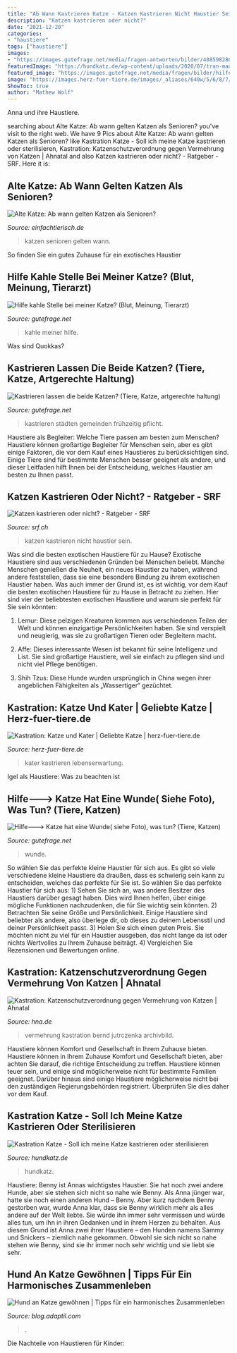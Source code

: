 ```yaml
---
title: "Ab Wann Kastrieren Katze - Katzen Kastrieren Nicht Haustier Sein"
description: "Katzen kastrieren oder nicht?"
date: "2021-12-20"
categories:
- "haustiere"
tags: ["haustiere"]
images:
- "https://images.gutefrage.net/media/fragen-antworten/bilder/408598280/1_full.jpg?v=1625576833000"
featuredImage: "https://hundkatz.de/wp-content/uploads/2020/07/tran-mau-tri-tam-wiqbi_Uyvx8-unsplash-1030x687.jpg"
featured_image: "https://images.gutefrage.net/media/fragen/bilder/hilfe----katze-hat-eine-wunde-siehe-foto-was-tun/0_original.jpg?v=1300886390000"
image: "https://images.herz-fuer-tiere.de/images/_aliases/640w/5/6/8/7/137865-1-de-DE/Kater_kastrieren.jpg"
ShowToc: true
author: "Mathew Wolf"
---
```



Anna und ihre Haustiere.

	

		
searching about Alte Katze: Ab wann gelten Katzen als Senioren? you've visit to the right web. We have 9 Pics about Alte Katze: Ab wann gelten Katzen als Senioren? like Kastration Katze - Soll ich meine Katze kastrieren oder sterilisieren, Kastration: Katzenschutzverordnung gegen Vermehrung von Katzen | Ahnatal and also Katzen kastrieren oder nicht? - Ratgeber - SRF. Here it is:
		
    
## Alte Katze: Ab Wann Gelten Katzen Als Senioren?

<img loading=lazy src="https://einfachtierisch.de/images/comments/forum/files/100_0196a.JPG" onerror="this.onerror=null;this.src='https://tse4.mm.bing.net/th?id=OIP.Q3DxH2avSarM_KdGd9uP8gAAAA&amp;pid=15.1';" alt="Alte Katze: Ab wann gelten Katzen als Senioren?">

_Source: einfachtierisch.de_

>katzen senioren gelten wann. 

	

So finden Sie ein gutes Zuhause für ein exotisches Haustier

    
## Hilfe Kahle Stelle Bei Meiner Katze? (Blut, Meinung, Tierarzt)

<img loading=lazy src="https://images.gutefrage.net/media/fragen/bilder/hilfe-kahle-stelle-bei-meiner-katze/0_original.jpg?v=1453764570000" onerror="this.onerror=null;this.src='https://tse3.mm.bing.net/th?id=OIP.0_nanFtjgIeGUA_vHSQxHAHaHa&amp;pid=15.1';" alt="Hilfe kahle Stelle bei meiner Katze? (Blut, Meinung, Tierarzt)">

_Source: gutefrage.net_

>kahle meiner hilfe. 

	

Was sind Quokkas?

    
## Kastrieren Lassen Die Beide Katzen? (Tiere, Katze, Artgerechte Haltung)

<img loading=lazy src="https://images.gutefrage.net/media/fragen-antworten/bilder/408598280/1_full.jpg?v=1625576833000" onerror="this.onerror=null;this.src='https://tse4.mm.bing.net/th?id=OIP.UwxfY96Bpymld7xTO6xsugHaFg&amp;pid=15.1';" alt="Kastrieren lassen die beide Katzen? (Tiere, Katze, artgerechte haltung)">

_Source: gutefrage.net_

>kastrieren städten gemeinden frühzeitig pflicht. 

	

Haustiere als Begleiter: Welche Tiere passen am besten zum Menschen?
Haustiere können großartige Begleiter für Menschen sein, aber es gibt einige Faktoren, die vor dem Kauf eines Haustieres zu berücksichtigen sind. Einige Tiere sind für bestimmte Menschen besser geeignet als andere, und dieser Leitfaden hilft Ihnen bei der Entscheidung, welches Haustier am besten zu Ihnen passt.

    
## Katzen Kastrieren Oder Nicht? - Ratgeber - SRF

<img loading=lazy src="https://www.srf.ch/static/radio/modules/dynimages/624/srf-1/2014/01/diverses/185139.140123_ratgeber_colourbox.jpg" onerror="this.onerror=null;this.src='https://tse2.mm.bing.net/th?id=OIP.SBzMsfIgzUvlHS_GI8phMQHaEK&amp;pid=15.1';" alt="Katzen kastrieren oder nicht? - Ratgeber - SRF">

_Source: srf.ch_

>katzen kastrieren nicht haustier sein. 

	

Was sind die besten exotischen Haustiere für zu Hause?
Exotische Haustiere sind aus verschiedenen Gründen bei Menschen beliebt. Manche Menschen genießen die Neuheit, ein neues Haustier zu haben, während andere feststellen, dass sie eine besondere Bindung zu ihrem exotischen Haustier haben. Was auch immer der Grund ist, es ist wichtig, vor dem Kauf die besten exotischen Haustiere für zu Hause in Betracht zu ziehen. Hier sind vier der beliebtesten exotischen Haustiere und warum sie perfekt für Sie sein könnten:
1. Lemur: Diese pelzigen Kreaturen kommen aus verschiedenen Teilen der Welt und können einzigartige Persönlichkeiten haben. Sie sind verspielt und neugierig, was sie zu großartigen Tieren oder Begleitern macht.

2. Affe: Dieses interessante Wesen ist bekannt für seine Intelligenz und List. Sie sind großartige Haustiere, weil sie einfach zu pflegen sind und nicht viel Pflege benötigen.

3. Shih Tzus: Diese Hunde wurden ursprünglich in China wegen ihrer angeblichen Fähigkeiten als „Wassertiger“ gezüchtet.

    
## Kastration: Katze Und Kater | Geliebte Katze | Herz-fuer-tiere.de

<img loading=lazy src="https://images.herz-fuer-tiere.de/images/_aliases/640w/5/6/8/7/137865-1-de-DE/Kater_kastrieren.jpg" onerror="this.onerror=null;this.src='https://tse2.mm.bing.net/th?id=OIP.8DHKNTISVJCTUpBL3eFlogHaFR&amp;pid=15.1';" alt="Kastration: Katze und Kater | Geliebte Katze | herz-fuer-tiere.de">

_Source: herz-fuer-tiere.de_

>kater kastrieren lebenserwartung. 

	

Igel als Haustiere: Was zu beachten ist

    
## Hilfe---&gt; Katze Hat Eine Wunde( Siehe Foto), Was Tun? (Tiere, Katzen)

<img loading=lazy src="https://images.gutefrage.net/media/fragen/bilder/hilfe----katze-hat-eine-wunde-siehe-foto-was-tun/0_original.jpg?v=1300886390000" onerror="this.onerror=null;this.src='https://tse1.mm.bing.net/th?id=OIP.YQ5cn72hi7PeqGUJKfiyiwHaFi&amp;pid=15.1';" alt="Hilfe---&gt; Katze hat eine Wunde( siehe Foto), was tun? (Tiere, Katzen)">

_Source: gutefrage.net_

>wunde. 

	

So wählen Sie das perfekte kleine Haustier für sich aus.
Es gibt so viele verschiedene kleine Haustiere da draußen, dass es schwierig sein kann zu entscheiden, welches das perfekte für Sie ist. So wählen Sie das perfekte Haustier für sich aus: 1) Sehen Sie sich an, was andere Besitzer des Haustiers darüber gesagt haben. Dies wird Ihnen helfen, über einige mögliche Funktionen nachzudenken, die für Sie wichtig sein könnten. 2) Betrachten Sie seine Größe und Persönlichkeit. Einige Haustiere sind beliebter als andere, also überlege dir, ob dieses zu deinem Lebensstil und deiner Persönlichkeit passt. 3) Holen Sie sich einen guten Preis. Sie möchten nicht zu viel für ein Haustier ausgeben, das nicht lange da ist oder nichts Wertvolles zu Ihrem Zuhause beiträgt. 4) Vergleichen Sie Rezensionen und Bewertungen online.

    
## Kastration: Katzenschutzverordnung Gegen Vermehrung Von Katzen | Ahnatal

<img loading=lazy src="https://www.hna.de/bilder/2018/05/03/9860873/1825762902-katze-36NG.jpg" onerror="this.onerror=null;this.src='https://tse1.mm.bing.net/th?id=OIP.ffkuScxxfiHROe49PEv7mQHaEK&amp;pid=15.1';" alt="Kastration: Katzenschutzverordnung gegen Vermehrung von Katzen | Ahnatal">

_Source: hna.de_

>vermehrung kastration bernd jutrczenka archivbild. 

	

Haustiere können Komfort und Gesellschaft in Ihrem Zuhause bieten.
Haustiere können in Ihrem Zuhause Komfort und Gesellschaft bieten, aber achten Sie darauf, die richtige Entscheidung zu treffen. Haustiere können teuer sein, und einige sind möglicherweise nicht für bestimmte Familien geeignet. Darüber hinaus sind einige Haustiere möglicherweise nicht bei den zuständigen Regierungsbehörden registriert. Überprüfen Sie dies daher vor dem Kauf.

    
## Kastration Katze - Soll Ich Meine Katze Kastrieren Oder Sterilisieren

<img loading=lazy src="https://hundkatz.de/wp-content/uploads/2020/07/tran-mau-tri-tam-wiqbi_Uyvx8-unsplash-1030x687.jpg" onerror="this.onerror=null;this.src='https://tse1.mm.bing.net/th?id=OIP.ZzCSDP4pwNpNvbAWYfBaMgHaE8&amp;pid=15.1';" alt="Kastration Katze - Soll ich meine Katze kastrieren oder sterilisieren">

_Source: hundkatz.de_

>hundkatz. 

	

Haustiere: Benny ist Annas wichtigstes Haustier. Sie hat noch zwei andere Hunde, aber sie stehen sich nicht so nahe wie Benny.
Als Anna jünger war, hatte sie noch einen anderen Hund – Benny. Aber kurz nachdem Benny gestorben war, wurde Anna klar, dass sie Benny wirklich mehr als alles andere auf der Welt liebte. Sie würde ihn immer sehr vermissen und würde alles tun, um ihn in ihren Gedanken und in ihrem Herzen zu behalten. Aus diesem Grund ist Anna zwei ihrer Haustiere – den Hunden namens Sammy und Snickers – ziemlich nahe gekommen. Obwohl sie sich nicht so nahe stehen wie Benny, sind sie ihr immer noch sehr wichtig und sie liebt sie sehr.

    
## Hund An Katze Gewöhnen | Tipps Für Ein Harmonisches Zusammenleben

<img loading=lazy src="https://blog.adaptil.com/hs-fs/hubfs/iStock-647982934-1.jpg?width=4710&amp;name=iStock-647982934-1.jpg" onerror="this.onerror=null;this.src='https://tse2.mm.bing.net/th?id=OIP.C5JdARq_8PPlA0lqgVOTnAHaE7&amp;pid=15.1';" alt="Hund an Katze gewöhnen | Tipps für ein harmonisches Zusammenleben">

_Source: blog.adaptil.com_

>. 

	

Die Nachteile von Haustieren für Kinder:

